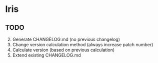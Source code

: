 # Iris

## TODO

2. Generate CHANGELOG.md (no previous changelog)
1. Change version calculation method (always increase patch number)
3. Calculate version (based on previous calculation)
4. Extend existing CHANGELOG.md